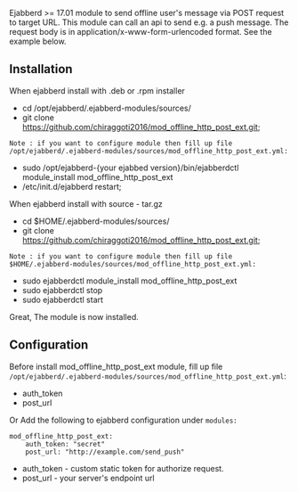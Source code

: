Ejabberd >= 17.01 module to send offline user's message via POST request to target URL.
This module can call an api to send e.g. a push message. 
The request body is in application/x-www-form-urlencoded format. See the example below.


Installation
------------

When ejabberd install with .deb or .rpm installer 

-    cd /opt/ejabberd/.ejabberd-modules/sources/
-    git clone https://github.com/chiraggoti2016/mod_offline_http_post_ext.git; 
``` 
Note : if you want to configure module then fill up file /opt/ejabberd/.ejabberd-modules/sources/mod_offline_http_post_ext.yml: 
``` 
-    sudo /opt/ejabberd-{your ejabbed version}/bin/ejabberdctl module_install mod_offline_http_post_ext
-	 /etc/init.d/ejabberd restart;

When ejabberd install with source - tar.gz

-    cd $HOME/.ejabberd-modules/sources/
-    git clone https://github.com/chiraggoti2016/mod_offline_http_post_ext.git;
``` 
Note : if you want to configure module then fill up file  $HOME/.ejabberd-modules/sources/mod_offline_http_post_ext.yml:  
```
-	 sudo ejabberdctl module_install mod_offline_http_post_ext
-	 sudo ejabberdctl stop
-	 sudo ejabberdctl start

Great, The module is now installed.

Configuration
-------------

Before install mod_offline_http_post_ext module, fill up file `/opt/ejabberd/.ejabberd-modules/sources/mod_offline_http_post_ext.yml`:
-	auth_token
-	post_url

Or Add the following to ejabberd configuration under `modules:`

```
mod_offline_http_post_ext:
    auth_token: "secret"
    post_url: "http://example.com/send_push"
```

-    auth_token - custom static token for authorize request.
-    post_url - your server's endpoint url

